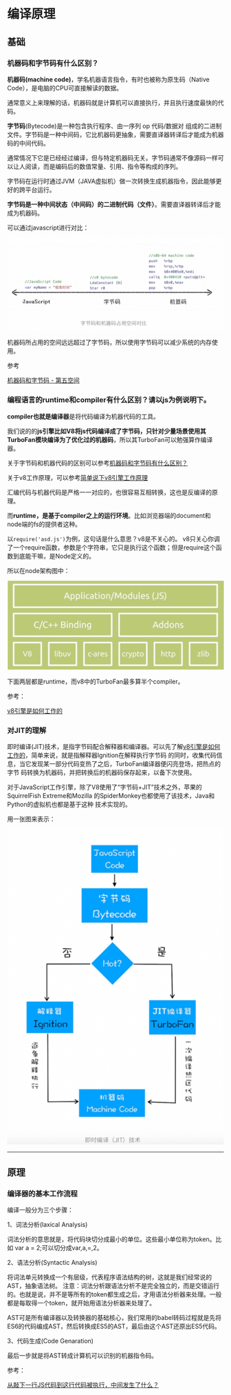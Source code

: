 # 编译原理

## 基础

### 机器码和字节码有什么区别？

**机器码(machine code)**，学名机器语言指令，有时也被称为原生码（Native Code），是电脑的CPU可直接解读的数据。

通常意义上来理解的话，机器码就是计算机可以直接执行，并且执行速度最快的代码。

**字节码**(Bytecode)是一种包含执行程序、由一序列 op 代码/数据对 组成的二进制文件。字节码是一种中间码，它比机器码更抽象，需要直译器转译后才能成为机器码的中间代码。

通常情况下它是已经经过编译，但与特定机器码无关。字节码通常不像源码一样可以让人阅读，而是编码后的数值常量、引用、指令等构成的序列。

字节码在运行时通过JVM（JAVA虚拟机）做一次转换生成机器指令，因此能够更好的跨平台运行。

**字节码是一种中间状态（中间码）的二进制代码（文件）**。需要直译器转译后才能成为机器码。

可以通过javascript进行对比：

<img src="https://raw.githubusercontent.com/brizer/graph-bed/master/img/20200119174020.png"/>

机器码所占用的空间远远超过了字节码，所以使用字节码可以减少系统的内存使用。

参考

[机器码和字节码 - 第五空间](https://blog.csdn.net/limonzet/article/details/77892159)

### 编程语言的runtime和compiler有什么区别？请以js为例说明下。

**compiler也就是编译器**是将代码编译为机器代码的工具。

我们说的的**js引擎比如V8将js代码编译成了字节码，只针对少量场景使用其TurboFan模块编译为了优化过的机器码**，所以其TurboFan可以勉强算作编译器。

关于字节码和机器代码的区别可以参考[机器码和字节码有什么区别？](/cp/compiler.html#%E6%9C%BA%E5%99%A8%E7%A0%81%E5%92%8C%E5%AD%97%E8%8A%82%E7%A0%81%E6%9C%89%E4%BB%80%E4%B9%88%E5%8C%BA%E5%88%AB%EF%BC%9F)

关于v8工作原理，可以参考[简单说下v8引擎工作原理](/cp/browser.html#%E7%AE%80%E5%8D%95%E8%AF%B4%E4%B8%8Bv8%E5%BC%95%E6%93%8E%E5%B7%A5%E4%BD%9C%E5%8E%9F%E7%90%86)

汇编代码与机器代码是严格一一对应的，也很容易互相转换，这也是反编译的原理。

而**runtime，是基于compiler之上的运行环境**。比如浏览器端的document和node端的fs的提供者这种。

以`require('asd.js')`为例，这句话是什么意思？v8是不关心的。
v8只关心你调了一个require函数，参数是个字符串，它只是执行这个函数；但是require这个函数到底能干嘛，是Node定义的。

所以在node架构图中：

<img src="https://raw.githubusercontent.com/brizer/graph-bed/master/img/20190701094137.png"/>

下面两层都是runtime，而v8中的TurboFan最多算半个compiler。

参考：

[v8引擎是如何工作的](https://blog.fundebug.com/2019/07/16/how-does-v8-work/)


### 对JIT的理解

即时编译(JIT)技术，是指字节码配合解释器和编译器。可以先了解[v8引擎是如何工作的](https://blog.fundebug.com/2019/07/16/how-does-v8-work/)，简单来说，就是指解释器Ignition在解释执行字节码 的同时，收集代码信息，当它发现某一部分代码变热了之后，TurboFan编译器便闪亮登场，把热点的字节 码转换为机器码，并把转换后的机器码保存起来，以备下次使用。

对于JavaScript工作引擎，除了V8使用了“字节码+JIT”技术之外，苹果的SquirrelFish Extreme和Mozilla 的SpiderMonkey也都使用了该技术，Java和Python的虚拟机也都是基于这种 技术实现的。

用一张图来表示：

<img src="https://raw.githubusercontent.com/brizer/graph-bed/master/img/20200119174623.png"/>

---

## 原理

### 编译器的基本工作流程


编译一般分为三个步骤：

1、词法分析(laxical Analysis) 

词法分析的意思就是，将代码块切分成最小的单位。这些最小单位称为token。比如 var a = 2;可以切分成var,a,=,2。

2、语法分析(Syntactic Analysis) 

将词法单元转换成一个有层级，代表程序语法结构的树，这就是我们经常说的AST，抽象语法树。
注意：词法分析跟语法分析不是完全独立的，而是交错运行的。也就是说，并不是等所有的token都生成之后，才用语法分析器来处理。一般都是每取得一个token，就开始用语法分析器来处理了。

AST可是所有编译器以及转换器的基础核心，我们常用的babel转码过程就是先将ES6的代码编成AST，然后转换成ES5的AST，最后由这个AST还原出ES5代码。

3、代码生成(Code Genaration)

最后一步就是将AST转成计算机可以识别的机器指令码。



参考：

[从敲下一行JS代码到这行代码被执行，中间发生了什么？](https://mp.weixin.qq.com/s/D2aPqf9qcfFJLSGTE4G8kg)